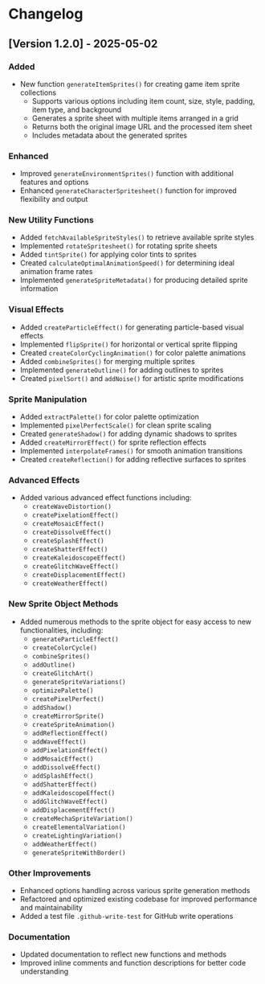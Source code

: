 # Changelog

## [Version 1.2.0] - 2025-05-02

### Added
- New function `generateItemSprites()` for creating game item sprite collections
  - Supports various options including item count, size, style, padding, item type, and background
  - Generates a sprite sheet with multiple items arranged in a grid
  - Returns both the original image URL and the processed item sheet
  - Includes metadata about the generated sprites

### Enhanced
- Improved `generateEnvironmentSprites()` function with additional features and options
- Enhanced `generateCharacterSpritesheet()` function for improved flexibility and output

### New Utility Functions
- Added `fetchAvailableSpriteStyles()` to retrieve available sprite styles
- Implemented `rotateSpritesheet()` for rotating sprite sheets
- Added `tintSprite()` for applying color tints to sprites
- Created `calculateOptimalAnimationSpeed()` for determining ideal animation frame rates
- Implemented `generateSpriteMetadata()` for producing detailed sprite information

### Visual Effects
- Added `createParticleEffect()` for generating particle-based visual effects
- Implemented `flipSprite()` for horizontal or vertical sprite flipping
- Created `createColorCyclingAnimation()` for color palette animations
- Added `combineSprites()` for merging multiple sprites
- Implemented `generateOutline()` for adding outlines to sprites
- Created `pixelSort()` and `addNoise()` for artistic sprite modifications

### Sprite Manipulation
- Added `extractPalette()` for color palette optimization
- Implemented `pixelPerfectScale()` for clean sprite scaling
- Created `generateShadow()` for adding dynamic shadows to sprites
- Added `createMirrorEffect()` for sprite reflection effects
- Implemented `interpolateFrames()` for smooth animation transitions
- Created `createReflection()` for adding reflective surfaces to sprites

### Advanced Effects
- Added various advanced effect functions including:
  - `createWaveDistortion()`
  - `createPixelationEffect()`
  - `createMosaicEffect()`
  - `createDissolveEffect()`
  - `createSplashEffect()`
  - `createShatterEffect()`
  - `createKaleidoscopeEffect()`
  - `createGlitchWaveEffect()`
  - `createDisplacementEffect()`
  - `createWeatherEffect()`

### New Sprite Object Methods
- Added numerous methods to the sprite object for easy access to new functionalities, including:
  - `generateParticleEffect()`
  - `createColorCycle()`
  - `combineSprites()`
  - `addOutline()`
  - `createGlitchArt()`
  - `generateSpriteVariations()`
  - `optimizePalette()`
  - `createPixelPerfect()`
  - `addShadow()`
  - `createMirrorSprite()`
  - `createSpriteAnimation()`
  - `addReflectionEffect()`
  - `addWaveEffect()`
  - `addPixelationEffect()`
  - `addMosaicEffect()`
  - `addDissolveEffect()`
  - `addSplashEffect()`
  - `addShatterEffect()`
  - `addKaleidoscopeEffect()`
  - `addGlitchWaveEffect()`
  - `addDisplacementEffect()`
  - `createMechaSpriteVariation()`
  - `createElementalVariation()`
  - `createLightingVariation()`
  - `addWeatherEffect()`
  - `generateSpriteWithBorder()`

### Other Improvements
- Enhanced options handling across various sprite generation methods
- Refactored and optimized existing codebase for improved performance and maintainability
- Added a test file `.github-write-test` for GitHub write operations

### Documentation
- Updated documentation to reflect new functions and methods
- Improved inline comments and function descriptions for better code understanding